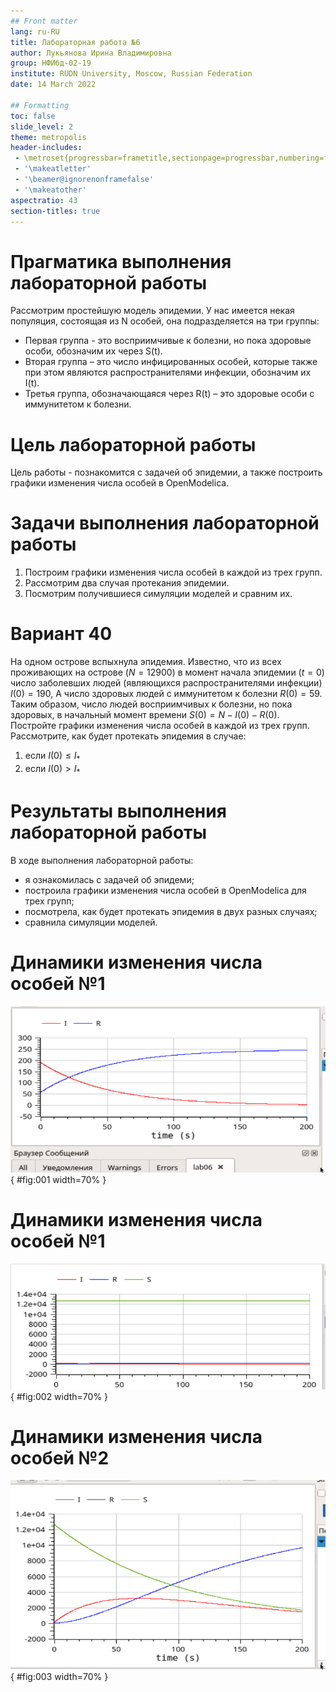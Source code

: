 ```yaml
---
## Front matter
lang: ru-RU
title: Лабораторная работа №6
author: Лукьянова Ирина Владимировна
group: НФИбд-02-19
institute: RUDN University, Moscow, Russian Federation
date: 14 March 2022

## Formatting
toc: false
slide_level: 2
theme: metropolis
header-includes: 
 - \metroset{progressbar=frametitle,sectionpage=progressbar,numbering=fraction}
 - '\makeatletter'
 - '\beamer@ignorenonframefalse'
 - '\makeatother'
aspectratio: 43
section-titles: true
---
```

# **Прагматика выполнения лабораторной работы**

Рассмотрим простейшую модель эпидемии. У нас имеется некая популяция, состоящая из N особей, она подразделяется на три группы:

- Первая группа - это восприимчивые к болезни, но пока здоровые особи, обозначим их через S(t).
- Вторая группа – это число инфицированных особей, которые также при этом являются распространителями инфекции, обозначим их I(t).
- Третья группа, обозначающаяся через R(t) – это здоровые особи с иммунитетом к болезни.

# **Цель лабораторной работы**

Цель работы - познакомится с задачей об эпидемии, а также построить графики изменения числа особей в OpenModelica.

# **Задачи выполнения лабораторной работы**

1. Построим графики изменения числа особей в каждой из трех групп.
2. Рассмотрим два случая протекания эпидемии.
3. Посмотрим получившиеся симуляции моделей и сравним их.
  
# **Вариант 40**

На одном острове вспыхнула эпидемия. Известно, что из всех проживающих на острове ($N=12 900$) в момент начала эпидемии ($t=0$) число заболевших людей (являющихся распространителями инфекции) $I(0)=190$, А число здоровых людей с иммунитетом к болезни $R(0)=59$. Таким образом, число людей восприимчивых к болезни, но пока здоровых, в начальный момент времени $S(0)=N-I(0)- R(0)$.
Постройте графики изменения числа особей в каждой из трех групп. Рассмотрите, как будет протекать эпидемия в случае:

1) если $I(0)\leq I_*$
2) если $I(0) > I_*$

# **Результаты выполнения лабораторной работы**

В ходе выполнения лабораторной работы:

- я ознакомилась с задачей об эпидеми;
- построила графики изменения числа особей в OpenModelica для трех групп;
- посмотрела, как будет протекать эпидемия в двух разных случаях;
- сравнила симуляции моделей.
  
# **Динамики изменения числа особей №1**

![Динамики изменения числа особей в каждой из трех групп №1](screen/2.png){ #fig:001 width=70% }

# **Динамики изменения числа особей №1**

![Динамики изменения числа особей в каждой из трех групп №1](screen/3.png){ #fig:002 width=70% }

# **Динамики изменения числа особей №2**

![Динамики изменения числа особей в каждой из трех групп №2](screen/5.png){ #fig:003 width=70% }
